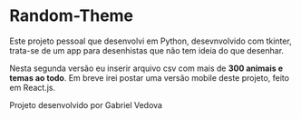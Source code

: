 # Random-Theme

<p>Este projeto pessoal que desenvolvi em Python, desevnvolvido com tkinter, trata-se de um app para desenhistas que não tem ideia do que desenhar.</p>
<p>Nesta segunda versão eu inserir arquivo csv com mais de <b>300 animais e temas ao todo</b>. Em breve irei postar uma versão mobile deste projeto, feito em React.js.</p>


<p>Projeto desenvolvido por Gabriel Vedova</p>
